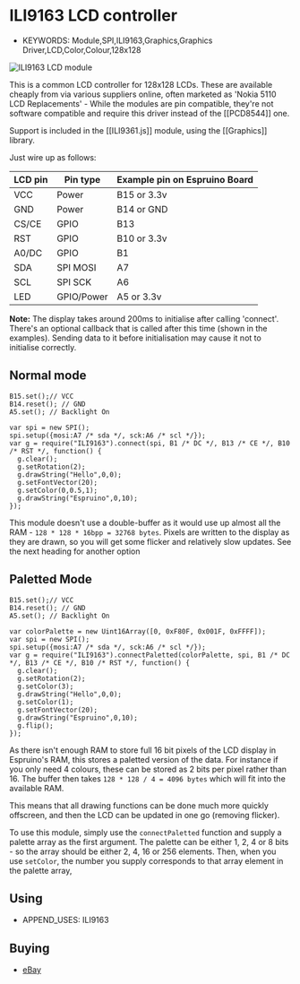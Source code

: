 <!--- Copyright (c) 2015 Gordon Williams, Pur3 Ltd. See the file LICENSE for copying permission. -->
ILI9163 LCD controller
===================

* KEYWORDS: Module,SPI,ILI9163,Graphics,Graphics Driver,LCD,Color,Colour,128x128

![ILI9163 LCD module](module.jpg)

This is a common LCD controller for 128x128 LCDs. These are available cheaply from via various suppliers online, often marketed as 'Nokia 5110 LCD Replacements' - While the modules are pin compatible, they're not software compatible and require this driver instead of the [[PCD8544]] one.

Support is included in the [[ILI9361.js]] module, using the [[Graphics]] library.

Just wire up as follows:

| LCD pin | Pin type | Example pin on Espruino Board |
|---------|----------|-------------------------------|
| VCC | Power | B15 or 3.3v |
| GND | Power | B14 or GND |
| CS/CE  | GPIO | B13 |
| RST | GPIO | B10 or 3.3v | 
| A0/DC  | GPIO | B1  |
| SDA | SPI MOSI | A7  |
| SCL | SPI SCK | A6  |
| LED | GPIO/Power | A5 or 3.3v  |

**Note:** The display takes around 200ms to initialise after calling 'connect'. There's an optional callback that is called after this time (shown in the examples). Sending data to it before initialisation may cause it not to initialise correctly.


Normal mode
-----------

```
B15.set();// VCC
B14.reset(); // GND
A5.set(); // Backlight On

var spi = new SPI();
spi.setup({mosi:A7 /* sda */, sck:A6 /* scl */});
var g = require("ILI9163").connect(spi, B1 /* DC */, B13 /* CE */, B10 /* RST */, function() {
  g.clear();
  g.setRotation(2);
  g.drawString("Hello",0,0);
  g.setFontVector(20);
  g.setColor(0,0.5,1);
  g.drawString("Espruino",0,10);
});
```

This module doesn't use a double-buffer as it would use up almost all the RAM - `128 * 128 * 16bpp = 32768 bytes`. Pixels are written to the display as they are drawn, so you will get some flicker and relatively slow updates. See the next heading for another option

Paletted Mode
-------------

```
B15.set();// VCC
B14.reset(); // GND
A5.set(); // Backlight On

var colorPalette = new Uint16Array([0, 0xF80F, 0x001F, 0xFFFF]);
var spi = new SPI();
spi.setup({mosi:A7 /* sda */, sck:A6 /* scl */});
var g = require("ILI9163").connectPaletted(colorPalette, spi, B1 /* DC */, B13 /* CE */, B10 /* RST */, function() {
  g.clear();
  g.setRotation(2);
  g.setColor(3);
  g.drawString("Hello",0,0);
  g.setColor(1);
  g.setFontVector(20);
  g.drawString("Espruino",0,10);
  g.flip();
});
```

As there isn't enough RAM to store full 16 bit pixels of the LCD display in Espruino's RAM, this stores a paletted version of the data. For instance if you only need 4 colours, these can be stored as 2 bits per pixel rather than 16. The buffer then takes `128 * 128 / 4 = 4096 bytes` which will fit into the available RAM.

This means that all drawing functions can be done much more quickly offscreen, and then the LCD can be updated in one go (removing flicker).

To use this module, simply use the `connectPaletted` function and supply a palette array as the first argument. The palette can be either 1, 2, 4 or 8 bits - so the array should be either 2, 4, 16 or 256 elements. Then, when you use `setColor`, the number you supply corresponds to that array element in the palette array,

Using 
-----

* APPEND_USES: ILI9163

Buying
-----

* [eBay](http://www.ebay.com/sch/i.html?_nkw=1.44+128x128)

